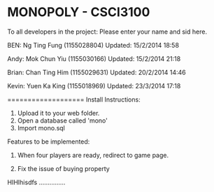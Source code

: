 MONOPOLY - CSCI3100
===================
To all developers in the project:
Please enter your name and sid here.

BEN: Ng Ting Fung (1155028804) Updated: 15/2/2014 18:58

Andy: Mok Chun Yiu (1155030166) Updated: 15/2/2014 21:18

Brian: Chan Ting Him (1155029631) Updated: 20/2/2014 14:46

Kevin: Yuen Ka King (1155018969) Updated: 23/3/2014 17:18

===================
Install Instructions:
1) Upload it to your web folder.
2) Open a database called 'mono'
3) Import mono.sql


Features to be implemented:

1) When four players are ready, redirect to game page.

2) Fix the issue of buying property

HIHIhisdfs
...............

